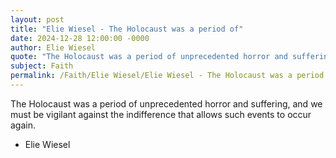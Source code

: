 ```yaml
---
layout: post
title: "Elie Wiesel - The Holocaust was a period of"
date: 2024-12-28 12:00:00 -0000
author: Elie Wiesel
quote: "The Holocaust was a period of unprecedented horror and suffering, and we must be vigilant against the indifference that allows such events to occur again."
subject: Faith
permalink: /Faith/Elie Wiesel/Elie Wiesel - The Holocaust was a period of
---
```


The Holocaust was a period of unprecedented horror and suffering, and we must be vigilant against the indifference that allows such events to occur again.

- Elie Wiesel
